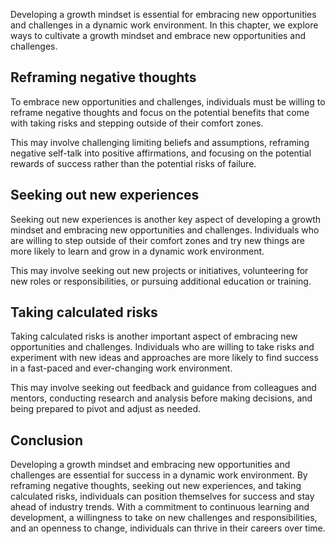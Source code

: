 
Developing a growth mindset is essential for embracing new opportunities and challenges in a dynamic work environment. In this chapter, we explore ways to cultivate a growth mindset and embrace new opportunities and challenges.

Reframing negative thoughts
---------------------------

To embrace new opportunities and challenges, individuals must be willing to reframe negative thoughts and focus on the potential benefits that come with taking risks and stepping outside of their comfort zones.

This may involve challenging limiting beliefs and assumptions, reframing negative self-talk into positive affirmations, and focusing on the potential rewards of success rather than the potential risks of failure.

Seeking out new experiences
---------------------------

Seeking out new experiences is another key aspect of developing a growth mindset and embracing new opportunities and challenges. Individuals who are willing to step outside of their comfort zones and try new things are more likely to learn and grow in a dynamic work environment.

This may involve seeking out new projects or initiatives, volunteering for new roles or responsibilities, or pursuing additional education or training.

Taking calculated risks
-----------------------

Taking calculated risks is another important aspect of embracing new opportunities and challenges. Individuals who are willing to take risks and experiment with new ideas and approaches are more likely to find success in a fast-paced and ever-changing work environment.

This may involve seeking out feedback and guidance from colleagues and mentors, conducting research and analysis before making decisions, and being prepared to pivot and adjust as needed.

Conclusion
----------

Developing a growth mindset and embracing new opportunities and challenges are essential for success in a dynamic work environment. By reframing negative thoughts, seeking out new experiences, and taking calculated risks, individuals can position themselves for success and stay ahead of industry trends. With a commitment to continuous learning and development, a willingness to take on new challenges and responsibilities, and an openness to change, individuals can thrive in their careers over time.

